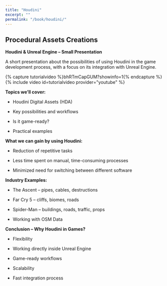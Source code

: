 ```yaml
---
title: "Houdini"
excerpt: ""
permalink: "/book/houdini/"
---
```



## Procedural Assets Creations 

__Houdini & Unreal Engine – Small Presentation__

A short presentation about the possibilities of using Houdini in the game development process, with a focus on its integration with Unreal Engine.


{% capture tutorialvideo %}bhRTmCapGUM?showinfo=1{% endcapture %}
{% include video id=tutorialvideo provider="youtube" %}


__Topics we’ll cover:__

- Houdini Digital Assets (HDA)

- Key possibilities and workflows

- Is it game-ready?

- Practical examples

__What we can gain by using Houdini:__

- Reduction of repetitive tasks

- Less time spent on manual, time-consuming processes

- Minimized need for switching between different software

__Industry Examples:__

- The Ascent – pipes, cables, destructions

- Far Cry 5 – cliffs, biomes, roads

- Spider-Man – buildings, roads, traffic, props

- Working with OSM Data

__Conclusion – Why Houdini in Games?__

- Flexibility

- Working directly inside Unreal Engine

- Game-ready workflows

- Scalability

- Fast integration process



